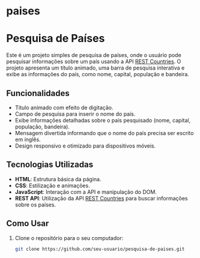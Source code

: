 # paises
# Pesquisa de Países

Este é um projeto simples de pesquisa de países, onde o usuário pode pesquisar informações sobre um país usando a API [REST Countries](https://restcountries.com/v3.1/all). O projeto apresenta um título animado, uma barra de pesquisa interativa e exibe as informações do país, como nome, capital, população e bandeira.

## Funcionalidades

- Título animado com efeito de digitação.
- Campo de pesquisa para inserir o nome do país.
- Exibe informações detalhadas sobre o país pesquisado (nome, capital, população, bandeira).
- Mensagem divertida informando que o nome do país precisa ser escrito em inglês.
- Design responsivo e otimizado para dispositivos móveis.

## Tecnologias Utilizadas

- **HTML**: Estrutura básica da página.
- **CSS**: Estilização e animações.
- **JavaScript**: Interação com a API e manipulação do DOM.
- **REST API**: Utilização da API [REST Countries](https://restcountries.com/v3.1/all) para buscar informações sobre os países.

## Como Usar

1. Clone o repositório para o seu computador:

   ```bash
   git clone https://github.com/seu-usuario/pesquisa-de-paises.git
